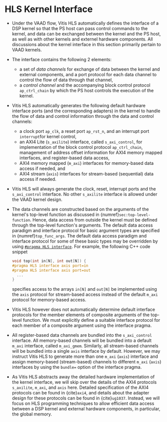 # HLS Kernel Interface

* Under the VAAD flow, Vitis HLS automatically defines the interface
  of a DSP kernel so that the PS host can pass control commands to the
  kernel, and data can be exchanged between the kernel and the PS
  host, as well as with other kernels and externel hardware
  components. All discussions about the kernel interface in this
  section primarily pertain to VAAD kernels.

* The interface contains the following 2 elements:
  - a set of *data channels* for exchange of data between the kernel
    and external components, and a port protocol for each data channel
    to control the flow of data through that channel,
  - a *control channel* and the accompanying block control protocol
    `ap_ctrl_chain` by which the PS host controls the execution of the
    kernel.

* Vitis HLS automatically generates the following default hardware
  interface ports (and the corresponding adapters) in the kernel to
  handle the flow of data and control information through the data and
  control channels:
  - a clock port `ap_clk`, a reset port `ap_rst_n`, and an interrupt
     port `interrupt`for kernel control,
  - an AXI4 Lite (`s_axilite`) interface, called `s_axi_control`, for
    implementation of the block control protocol `ap_ctrl_chain`,
    management of address offset information for AXI4 memory
    mapped interfaces, and register-based data access,
  - AXI4 memory mapped (`m_axi`) interfaces for memory-based data
    access if needed, and
  - AXI4 stream (`axis`) interfaces for stream-based (sequential) data
    access if needed.
 
* Vitis HLS will always generate the clock, reset, interrupt ports and
   the `s_axi_control` interface. No other `s_axilite` interface is
   allowed under the VAAD kernel design.
 
* The data channels are constructed based on the arguments of the
  kernel's top-level function as discussed in
  {numref}`sec:top-level-function`. Hence, data access from outside
  the kernel must be defined through the top-level function's
  arguments. The default data access paradigm and interface protocol
  for basic argument types are specified in {numref}`top_func_args`.
  The default data access paradigm and interface protocol for some of
  these basic types may be overridden by using [`#pragma HLS
  interface`](https://docs.xilinx.com/r/en-US/ug1399-vitis-hls/pragma-HLS-interface).
  For example, the following C++ code snippet
  ```c++
  void top(int in[N], int out[N]) {
  #pragma HLS interface axis port=in
  #pragma HLS interface axis port=out
    ...
  }
  ```
  specifies access to the arrays `in[N]` and `out[N]` be implemented
  using the `axis` protocol for stream-based access instead of the
  default `m_axi` protocol for memory-based access. 

* Vitis HLS however does not automatically determine default interface
  protocols for the member elements of composite arguments of the top-level
  function. We must explicitly define a suitable interface protocol
  for each member of a composite argument using the interface pragma. 

* All register-based data channels are bundled into the
  `s_axi_control` interface.  All memory-based channels will be bundled
  into a default `m_axi` interface, called `m_axi_gmem`. Similarly,
  all stream-based channels will be bundled into a single `axis`
  interface by default. However, we may instruct Vitis HLS to generate
  more than one `m_axi` (`axis`) interface and assign memory-based
      (stream-based) channels to different `m_axi` (`axis`) interfaces
  by using the `bundle=` option of the interface pragma. 

* As Vitis HLS abstracts away the detailed hardware implementation of
  the kernel interface, we will skip over the details of the AXI4
  protocols `s_axilite`, `m_axi`, and `axis` here. Detailed
  specification of the AXI4 protocols can be found in {cite}`axi4`,
  and details about the adapter design for these protocols can be
  found in {cite}`ug1037`. Instead, we will focus on HLS programming
  techniques to allow efficient data access between a DSP kernel and
  external hardware components, in particular, the global memory. 
